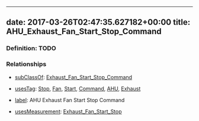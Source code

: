 
---
date: 2017-03-26T02:47:35.627182+00:00
title: AHU_Exhaust_Fan_Start_Stop_Command
---
### Definition: TODO

### Relationships

* [subClassOf](http://www.w3.org/2000/01/rdf-schema#subClassOf): [Exhaust_Fan_Start_Stop_Command](https://brickschema.org/schema/1.0/Brick#Exhaust_Fan_Start_Stop_Command)

* [usesTag](https://brickschema.org/schema/1.0/BrickFrame#usesTag): [Stop](https://brickschema.org/schema/1.0/BrickTag#Stop), [Fan](https://brickschema.org/schema/1.0/BrickTag#Fan), [Start](https://brickschema.org/schema/1.0/BrickTag#Start), [Command](https://brickschema.org/schema/1.0/BrickTag#Command), [AHU](https://brickschema.org/schema/1.0/BrickTag#AHU), [Exhaust](https://brickschema.org/schema/1.0/BrickTag#Exhaust)

* [label](http://www.w3.org/2000/01/rdf-schema#label): AHU Exhaust Fan Start Stop Command

* [usesMeasurement](https://brickschema.org/schema/1.0/BrickFrame#usesMeasurement): [Exhaust_Fan_Start_Stop](https://brickschema.org/schema/1.0/Brick#Exhaust_Fan_Start_Stop)
